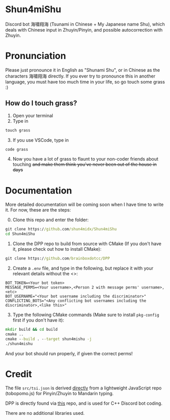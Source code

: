 # Shun4miShu
Discord bot 海嘯翔海 (Tsunami in Chinese + My Japanese name Shu), which deals with Chinese input in Zhuyin/Pinyin, and possible autocorrection with Zhuyin.

# Pronunciation
Please just pronounce it in English as "Shunami Shu", or in Chinese as the characters 海嘯翔海 directly. If you ever try to pronounce this in another language, you must have too much time in your life, so go touch some grass :)

## How do I touch grass?
1. Open your terminal
2. Type in
```cmd
touch grass
```
3. If you use VSCode, type in
```cmd
code grass
```
4. Now you have a lot of grass to flaunt to your non-coder friends about touching ~~and make them think you've never been out of the house in days~~

# Documentation
More detailed documentation will be coming soon when I have time to write it. For now, these are the steps:

0. Clone this repo and enter the folder:
```cmd
git clone https://github.com/shun4midx/Shun4miShu
cd Shun4miShu
```

1. Clone the DPP repo to build from source with CMake (If you don't have it, please check out how to install CMake):
```cmd
git clone https://github.com/brainboxdotcc/DPP
```

2. Create a `.env` file, and type in the following, but replace it with your relevant details without the <>:
```env
BOT_TOKEN=<Your bot token>
MESSAGE_PERMS=<Your username>,<Person 2 with message perms' username>,<etc>
BOT_USERNAME="<Your bot username including the discriminator>"
CONFLICTING_BOTS="<Any conflicting bot usernames including the discriminator>,<like this>"
```

3. Type the following CMake commands (Make sure to install `pkg-config` first if you don't have it):
```cmd
mkdir build && cd build
cmake ..
cmake --build . --target shun4mishu -j
./shun4mishu
```

And your bot should run properly, if given the correct perms!

# Credit
The file `src/tsi.json` is derived [directly](https://github.com/dylandy/tobopomo.js/blob/master/data/tsi.json) from a lightweight JavaScript repo (tobopomo.js) for Pinyin/Zhuyin to Mandarin typing.

DPP is directly found via [this](https://github.com/brainboxdotcc/DPP) repo, and is used for C++ Discord bot coding.

There are no additional libraries used.

